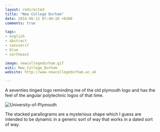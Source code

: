 ```yaml
---
layout: redirected
title: "New College Durham"
date: 2014-06-12 07:40:10 +0100
comments: true

tags:
- english
- abstract
- sansserif
- blue
- northeast

image: newcollegedurham.gif
wiki: New_College_Durham
website: http://www.newcollegedurham.ac.uk

---
```


A seventies tinged logo reminding me of the old plymouth logo and has the feel of the angular polytechnic logos of that time.

<img src="/images/plymouth-old.jpg" alt="University-of-Plymouth" />

The stacked parallograms are a mysterious shape which I guess are intended to be dynamic in a generic sort of way that works in a dated sort of way.
